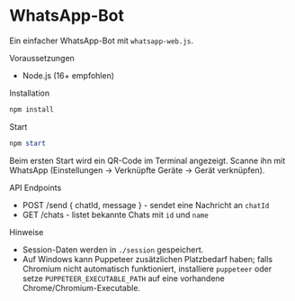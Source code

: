 # WhatsApp-Bot

Ein einfacher WhatsApp-Bot mit `whatsapp-web.js`.

Voraussetzungen

- Node.js (16+ empfohlen)

Installation

```powershell
npm install
```

Start

```powershell
npm start
```

Beim ersten Start wird ein QR-Code im Terminal angezeigt. Scanne ihn mit WhatsApp (Einstellungen -> Verknüpfte Geräte -> Gerät verknüpfen).

API Endpoints

- POST /send { chatId, message } - sendet eine Nachricht an `chatId`
- GET /chats - listet bekannte Chats mit `id` und `name`

Hinweise

- Session-Daten werden in `./session` gespeichert.
- Auf Windows kann Puppeteer zusätzlichen Platzbedarf haben; falls Chromium nicht automatisch funktioniert, installiere `puppeteer` oder setze `PUPPETEER_EXECUTABLE_PATH` auf eine vorhandene Chrome/Chromium-Executable.
